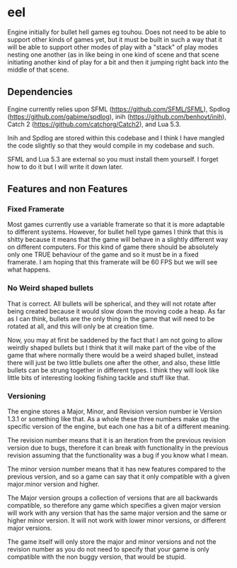 # eel
Engine initially for bullet hell games eg touhou. Does not need to be able to support other kinds of games yet, but it must be built in such a way that it will be able to support other modes of play with a "stack" of play modes nesting one another (as in like being in one kind of scene and that scene initiating another kind of play for a bit and then it jumping right back into the middle of that scene.

## Dependencies
Engine currently relies upon SFML (https://github.com/SFML/SFML), Spdlog (https://github.com/gabime/spdlog), inih
(https://github.com/benhoyt/inih), Catch 2 (https://github.com/catchorg/Catch2), and Lua 5.3.

Inih and Spdlog are stored within this codebase and I think I have mangled the code slightly so that they would compile
in my codebase and such.

SFML and Lua 5.3 are external so you must install them yourself. I forget how to do it but I will write it down later.

## Features and non Features
### Fixed Framerate
Most games currently use a variable framerate so that it is more adaptable to different systems. However, for bullet
hell type games I think that this is shitty because it means that the game will behave in a slightly different way on
different computers. For this kind of game there should be absolutely only one TRUE behaviour of the game and so it must
be in a fixed framerate. I am hoping that this framerate will be 60 FPS but we will see what happens.

### No Weird shaped bullets
That is correct. All bullets will be spherical, and they will not rotate after being created because it would slow down
the moving code a heap. As far as I can think, bullets are the only thing in the game that will need to be rotated at
all, and this will only be at creation time.

Now, you may at first be saddened by the fact that I am not going to allow weirdly shaped bullets but I think that it
will make part of the vibe of the game that where normally there would be a weird shaped bullet, instead there will just
be two little bullets one after the other, and also, these little bullets can be strung together in different types. I
think they will look like little bits of interesting looking fishing tackle and stuff like that.

### Versioning
The engine stores a Major, Minor, and Revision version number ie Version 1.3.1 or something like that. As a whole these
three numbers make up the specific version of the engine, but each one has a bit of a different meaning.

The revision number means that it is an iteration from the previous revision version due to bugs, therefore it can
break with functionality in the previous revision assuming that the functionality was a bug if you know what I mean.

The minor version number means that it has new features compared to the previous version, and so a game can say that
it only compatible with a given major.minor version and higher.

The Major version groups a collection of versions that are all backwards compatible, so therefore any game which
specifies a given major version will work with any version that has the same major version and the same or higher
minor version. It will not work with lower minor versions, or different major versions.

The game itself will only store the major and minor versions and not the revision number as you do not need to specify
that your game is only compatible with the non buggy version, that would be stupid.
